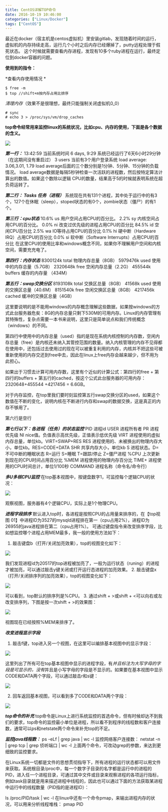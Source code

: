 ```yaml
---
title: CentOS详解TOP命令
date: 2016-10-19 10:46:00
categories: ["Linux/Docker"]
tags: ["CentOS"]
---
```


最近在docker（宿主机是centos虚拟机）里安装gitlab，发现随着时间的运行，虚拟机的内存持续走高，运行几个小时之后内存已经爆掉了，putty远程处理于假死状态。
这个时候就需要查看内存进程，发现有10多个ruby进程在运行，最终定位到docker容器的问题。

**使用到的指令：**

*查看内存使用情况 *
```
$ free -m
$ top //shift+m按内存占用比排序
```
*清理内存*（效果不是很理想，最终只能强制关闭虚拟机0_0）
```
# sync 
# echo 3 > /proc/sys/vm/drop_caches
```

**top命令经常用来监控linux的系统状况，比如cpu、内存的使用，下面是各个数据的含义。**

<!--more-->

 ![](http://images2015.cnblogs.com/blog/19296/201610/19296-20161019104032170-185490859.png)

***第一行：***
 13:42:59 当前系统时间
 6 days, 9:29 系统已经运行了6天6小时29分钟（在这期间没有重启过）
 3 users 当前有3个用户登录系统
 load average: 3.06,3.01, 1.79 load average后面的三个数分别是1分钟、5分钟、15分钟的负载情况。
 load average数据是每隔5秒钟检查一次活跃的进程数，然后按特定算法计算出的数值。如果这个数除以逻辑 CPU的数量，结果高于5的时候就表明系统在超负荷运转了。

***第二行： Tasks 任务（进程）***
系统现在共有131个进程，其中处于运行中的有3个，127个在休眠（sleep），stoped状态的有0个，zombie状态（僵尸）的有1个。

***第三行：cpu状态***
 10.6% us 用户空间占用CPU的百分比。
 2.2% sy 内核空间占用CPU的百分比。
 0.0% ni 改变过优先级的进程占用CPU的百分比
 84.5% id 空闲CPU百分比
 2.5% wa IO等待占用CPU的百分比
 0.1% hi 硬中断（Hardware IRQ）占用CPU的百分比
 0.0% si 软中断（Software Interrupts）占用CPU的百分比
在这里CPU的使用比率和windows概念不同，如果你不理解用户空间和内核空间，需要充充电了。

***第四行：内存状态***
 8300124k total 物理内存总量（8GB）
 5979476k used 使用中的内存总量（5.7GB）
 2320648k free 空闲内存总量（2.2G）
 455544k buffers 缓存的内存量 （434M）
  
***第五行：swap交换分区***
 8193108k total 交换区总量（8GB）
 41568k used 使用的交换区总量（40.6M）
 8151540k free 空闲交换区总量（8GB）
 4217456k cached 缓冲的交换区总量（4GB）
  
这里要说明的是不能用windows的内存概念理解这些数据，如果按windows的方式此台服务器危矣：8G的内存总量只剩下530M的可用内存。Linux的内存管理有其特殊性，复杂点需要一本书来说明，这里只是简单说点和我们传统概念（windows）的不同。

第四行中使用中的内存总量（used）指的是现在系统内核控制的内存数，空闲内存总量（free）是内核还未纳入其管控范围的数量。纳入内核管理的内存不见得都在使用中，还包括过去使用过的现在可以被重复利用的内存，内核并不把这些可被重新使用的内存交还到free中去，因此在linux上free内存会越来越少，但不用为此担心。

如果出于习惯去计算可用内存数，这里有个近似的计算公式：第四行的free + 第四行的buffers + 第五行的cached，按这个公式此台服务器的可用内存： 2320648+455544 +4217456 = 6.6GB。
  
对于内存监控，在top里我们要时刻监控第五行swap交换分区的used，如果这个数值在不断的变化，说明内核在不断进行内存和swap的数据交换，这是真正的内存不够用了。

第六行是空行

***第七行以下：各进程（任务）的状态监控***
 PID 进程id
 USER 进程所有者
 PR 进程优先级
 NI nice值。负值表示高优先级，正值表示低优先级
 VIRT 进程使用的虚拟内存总量，单位kb。VIRT=SWAP+RES
 RES 进程使用的、未被换出的物理内存大小，单位kb。RES=CODE+DATA
 SHR 共享内存大小，单位kb
 S 进程状态。D=不可中断的睡眠状态 R=运行 S=睡眠 T=跟踪/停止 Z=僵尸进程
 %CPU 上次更新到现在的CPU时间占用百分比
 %MEM 进程使用的物理内存百分比
 TIME+ 进程使用的CPU时间总计，单位1/100秒
 COMMAND 进程名称（命令名/命令行）
 
***多U多核CPU监控***
在top基本视图中，按键盘数字1，可监控每个逻辑CPU的状况：

![](http://images2015.cnblogs.com/blog/19296/201610/19296-20161019104131654-1607305249.png)

观察视图，服务器有4个逻辑CPU，实际上是1个物理CPU。

***进程字段排序***
默认进入top时，各进程是按照CPU的占用量来排序的，在【top视图 01】中进程ID为3527的mysqld进程排在第一（cpu占用2%），进程ID为26955的java进程排在第二（cpu占用1%）。
可通过键盘指令来改变排序字段，比如想监控哪个进程占用MEM最多，我一般的使用方法如下：
1. 敲击键盘b（打开/关闭加亮效果），top的视图变化如下：

![](http://images2015.cnblogs.com/blog/19296/201610/19296-20161019104151420-958241661.png)

我们发现进程id为20517的top进程被加亮了，一般为运行状态（runing）的进程才被加亮，可以通过敲击y键关闭或打开运行态进程的加亮效果。
2. 敲击键盘x（打开/关闭排序列的加亮效果），top的视图变化如下：

![](http://images2015.cnblogs.com/blog/19296/201610/19296-20161019104210326-1382591838.png)

可以看到，top默认的排序列是%CPU。
3. 通过shift + >或shift + <可以向右或左改变排序列，下图是按一次shift + >的效果图：

![](http://images2015.cnblogs.com/blog/19296/201610/19296-20161019104219873-2079336839.png)

视图现在已经按照%MEM来排序了。

***改变进程显示字段***
1. 敲击f键，top进入另一个视图，在这里可以编排基本视图中的显示字段：

![](http://images2015.cnblogs.com/blog/19296/201610/19296-20161019104229857-1090721030.png)

这里列出了所有可在top基本视图中显示的进程字段，有*并且标注为大写字母的字段是可显示的，没有*并且是小写字母的字段是不显示的。如果要在基本视图中显示CODE和DATA两个字段，可以通过敲击r和s键：

![](http://images2015.cnblogs.com/blog/19296/201610/19296-20161019104301795-369946855.png)

2. 回车返回基本视图，可以看到多了CODE和DATA两个字段：

![](http://images2015.cnblogs.com/blog/19296/201610/19296-20161019104312592-441558226.png)

***top命令的补充***
top命令是Linux上进行系统监控的首选命令，但有时候却达不到我们的要求，top命令的监控最小单位是进程，所以看不到程序的线程数和客户连接数，通常可以ps和netstate两个命令来补充top的不足。
 
***监控java线程数：***
 ps -eLf | grep java | wc -l
监控网络客户连接数：
 netstat -n | grep tcp | grep 侦听端口 | wc -l
上面两个命令，可改动grep的参数，来达到更细致的监控要求。
  
在Linux系统一切都是文件的思想贯彻指导下，所有进程的运行状态都可以用文件来获取。系统根目录/proc中，每一个数字子目录的名字都是运行中的进程的PID，进入任一个进程目录，可通过其中文件或目录来观察进程的各项运行指标，例如task目录就是用来描述进程中线程的，因此也可以通过下面的方法获取某进程中运行中的线程数量（PID指的是进程ID）：
  
ls /proc/PID/task | wc -l
在linux中还有一个命令pmap，来输出进程内存的状况，可以用来分析线程堆栈：
pmap PID